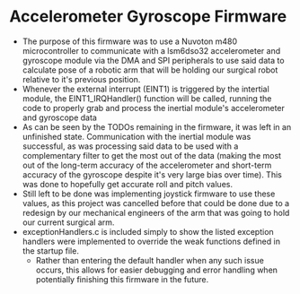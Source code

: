 # Accelerometer Gyroscope Firmware
- The purpose of this firmware was to use a Nuvoton m480 microcontroller to communicate with a lsm6dso32 accelerometer and gyroscope module via the DMA and SPI peripherals to use said data to calculate pose of a robotic arm that will be holding our surgical robot relative to it's previous position. 
- Whenever the external interrupt (EINT1) is triggered by the intertial module, the EINT1_IRQHandler() function will be called, running the code to properly grab and process the inertial module's accelerometer and gyroscope data
- As can be seen by the TODOs remaining in the firmware, it was left in an unfinished state. Communication with the inertial module was successful, as was processing said data to be used with a complementary filter to get the most out of the data (making the most out of the long-term accuracy of the accelerometer and short-term accuracy of the gyroscope despite it's very large bias over time). This was done to hopefully get accurate roll and pitch values. 
- Still left to be done was implementing joystick firmware to use these values, as this project was cancelled before that could be done due to a redesign by our mechanical engineers of the arm that was going to hold our current surgical arm. 
- exceptionHandlers.c is included simply to show the listed exception handlers were implemented to override the weak functions defined in the startup file. 
    - Rather than entering the default handler when any such issue occurs, this allows for easier debugging and error handling when potentially finishing this firmware in the future. 
